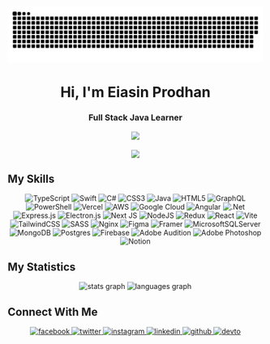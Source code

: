 <picture>
  <source media="(prefers-color-scheme: dark)"
    srcset="https://raw.githubusercontent.com/eiasinprodhan/eiasinprodhan/a6be4a8ed5c0973dce463d2df13c9dd841f0e35e/github-contribution-grid-snake-dark.svg" />
  <source media="(prefers-color-scheme: light)"
    srcset="https://raw.githubusercontent.com/eiasinprodhan/eiasinprodhan/a6be4a8ed5c0973dce463d2df13c9dd841f0e35e/github-contribution-grid-snake-dark.svg" />
  <img alt="github-snake"
    src="https://raw.githubusercontent.com/eiasinprodhan/eiasinprodhan/a6be4a8ed5c0973dce463d2df13c9dd841f0e35e/github-contribution-grid-snake-dark.svg" />
</picture>

<h1 align="center">Hi, I'm Eiasin Prodhan</h1>
<h3 align="center">Full Stack Java Learner</h3>

<div align="center">
  <img src="https://komarev.com/ghpvc/?username=eiasinprodhan&label=Profile%20views&color=0e75b6&style=flat" align="center"/>
</div>

<br/>

<div align="center">
  <a href="https://www.buymeacoffee.com/" target="_blank" style="display: inline-block;">
    <img src="https://img.shields.io/badge/Donate-Buy%20Me%20A%20Coffee-orange.svg?style=flat-square&logo=buymeacoffee" align="center" />
  </a>
</div>

<h2>My Skills</h2>

<div align="center">

![TypeScript](https://img.shields.io/badge/typescript-%23007ACC.svg?style=for-the-badge&logo=typescript&logoColor=white)
![Swift](https://img.shields.io/badge/swift-F54A2A?style=for-the-badge&logo=swift&logoColor=white)
![C#](https://img.shields.io/badge/c%23-%23239120.svg?style=for-the-badge&logo=csharp&logoColor=white)
![CSS3](https://img.shields.io/badge/css3-%231572B6.svg?style=for-the-badge&logo=css3&logoColor=white)
![Java](https://img.shields.io/badge/java-%23ED8B00.svg?style=for-the-badge&logo=openjdk&logoColor=white)
![HTML5](https://img.shields.io/badge/html5-%23E34F26.svg?style=for-the-badge&logo=html5&logoColor=white)
![GraphQL](https://img.shields.io/badge/-GraphQL-E10098?style=for-the-badge&logo=graphql&logoColor=white)
![PowerShell](https://img.shields.io/badge/PowerShell-%235391FE.svg?style=for-the-badge&logo=powershell&logoColor=white)
![Vercel](https://img.shields.io/badge/vercel-%23000000.svg?style=for-the-badge&logo=vercel&logoColor=white)
![AWS](https://img.shields.io/badge/AWS-%23FF9900.svg?style=for-the-badge&logo=amazon-aws&logoColor=white) ![Google
Cloud](https://img.shields.io/badge/GoogleCloud-%234285F4.svg?style=for-the-badge&logo=google-cloud&logoColor=white)
![Angular](https://img.shields.io/badge/angular-%23DD0031.svg?style=for-the-badge&logo=angular&logoColor=white)
![.Net](https://img.shields.io/badge/.NET-5C2D91?style=for-the-badge&logo=.net&logoColor=white)
![Express.js](https://img.shields.io/badge/express.js-%23404d59.svg?style=for-the-badge&logo=express&logoColor=%2361DAFB)
![Electron.js](https://img.shields.io/badge/Electron-191970?style=for-the-badge&logo=Electron&logoColor=white) ![Next
JS](https://img.shields.io/badge/Next-black?style=for-the-badge&logo=next.js&logoColor=white)
![NodeJS](https://img.shields.io/badge/node.js-6DA55F?style=for-the-badge&logo=node.js&logoColor=white)
![Redux](https://img.shields.io/badge/redux-%23593d88.svg?style=for-the-badge&logo=redux&logoColor=white)
![React](https://img.shields.io/badge/react-%2320232a.svg?style=for-the-badge&logo=react&logoColor=%2361DAFB)
![Vite](https://img.shields.io/badge/vite-%23646CFF.svg?style=for-the-badge&logo=vite&logoColor=white)
![TailwindCSS](https://img.shields.io/badge/tailwindcss-%2338B2AC.svg?style=for-the-badge&logo=tailwind-css&logoColor=white)
![SASS](https://img.shields.io/badge/SASS-hotpink.svg?style=for-the-badge&logo=SASS&logoColor=white)
![Nginx](https://img.shields.io/badge/nginx-%23009639.svg?style=for-the-badge&logo=nginx&logoColor=white)
![Figma](https://img.shields.io/badge/figma-%23F24E1E.svg?style=for-the-badge&logo=figma&logoColor=white)
![Framer](https://img.shields.io/badge/Framer-black?style=for-the-badge&logo=framer&logoColor=blue)
![MicrosoftSQLServer](https://img.shields.io/badge/Microsoft%20SQL%20Server-CC2927?style=for-the-badge&logo=microsoft%20sql%20server&logoColor=white)
![MongoDB](https://img.shields.io/badge/MongoDB-%234ea94b.svg?style=for-the-badge&logo=mongodb&logoColor=white)
![Postgres](https://img.shields.io/badge/postgres-%23316192.svg?style=for-the-badge&logo=postgresql&logoColor=white)
![Firebase](https://img.shields.io/badge/Firebase-039BE5?style=for-the-badge&logo=Firebase&logoColor=white) ![Adobe
Audition](https://img.shields.io/badge/Adobe%20Audition-9999FF.svg?style=for-the-badge&logo=Adobe%20Audition&logoColor=white)
![Adobe
Photoshop](https://img.shields.io/badge/adobe%20photoshop-%2331A8FF.svg?style=for-the-badge&logo=adobe%20photoshop&logoColor=white)
![Notion](https://img.shields.io/badge/Notion-%23000000.svg?style=for-the-badge&logo=notion&logoColor=white)

</div>

<h2>My Statistics</h2>
<div align="center">
  <img src="https://github-readme-stats.vercel.app/api?username=eiasinprodhan&hide_title=false&hide_rank=false&show_icons=true&include_all_commits=true&count_private=true&disable_animations=false&theme=transparent&locale=en&hide_border=false" height="150" alt="stats graph"  />
  <img src="https://github-readme-stats.vercel.app/api/top-langs?username=eiasinprodhan&locale=en&hide_title=false&layout=compact&card_width=320&langs_count=5&theme=dracula&hide_border=false" height="150" alt="languages graph"  />
</div>

<h2>Connect With Me</h2>
<div align="center">
  <a href="https://www.facebook.com/" target="_blank">
    <img src=https://img.shields.io/badge/facebook-%232E87FB.svg?&style=for-the-badge&logo=facebook&logoColor=white
      alt=facebook style="margin-bottom: 5px;" />
  </a>
   <a href="https://twitter.com/" target="_blank">
    <img src=https://img.shields.io/badge/twitter-%2300acee.svg?&style=for-the-badge&logo=twitter&logoColor=white
      alt=twitter style="margin-bottom: 5px;" />
  </a>
  <a href="https://instagram.com/" target="_blank">
    <img src=https://img.shields.io/badge/instagram-%23000000.svg?&style=for-the-badge&logo=instagram&logoColor=white
      alt=instagram style="margin-bottom: 5px;" />
  </a>
   <a href="https://linkedin.com/in/" target="_blank">
    <img src=https://img.shields.io/badge/linkedin-%231E77B5.svg?&style=for-the-badge&logo=linkedin&logoColor=white
      alt=linkedin style="margin-bottom: 5px;" />
  </a>
  <a href="https://github.com/" target="_blank">
    <img src=https://img.shields.io/badge/github-%2324292e.svg?&style=for-the-badge&logo=github&logoColor=white
      alt=github style="margin-bottom: 5px;" />
  </a>
  <a href="https://dev.to/rishavanand" target="_blank">
    <img src=https://img.shields.io/badge/dev.to-%2308090A.svg?&style=for-the-badge&logo=dev.to&logoColor=white
      alt=devto style="margin-bottom: 5px;" />
  </a>
</div>

